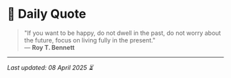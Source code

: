 # 📜 Daily Quote

> "If you want to be happy, do not dwell in the past, do not worry about the future, focus on living fully in the present."  
> — **Roy T. Bennett**

---

_Last updated: 08 April 2025 ⏳_
